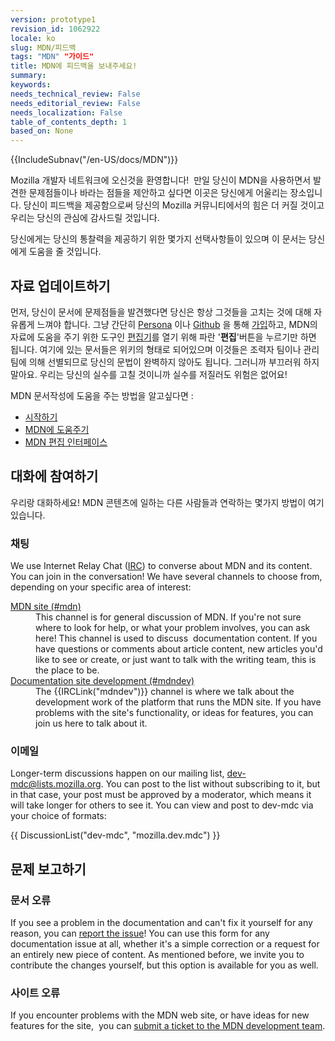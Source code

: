```yaml
---
version: prototype1
revision_id: 1062922
locale: ko
slug: MDN/피드백
tags: "MDN" "가이드"
title: MDN에 피드백을 보내주세요!
summary: 
keywords: 
needs_technical_review: False
needs_editorial_review: False
needs_localization: False
table_of_contents_depth: 1
based_on: None
---
```

<div>{{IncludeSubnav("/en-US/docs/MDN")}}</div>

<p>Mozilla 개발자 네트워크에 오신것을 환영합니다!&nbsp;<span class="seoSummary"> 만일 당신이 MDN을 사용하면서 발견한 문제점들이나 바라는 점들을 제안하고 싶다면 이곳은 당신에게 어울리는 장소입니다. 당신이 피드백을 제공함으로써 당신의 Mozilla 커뮤니티에서의 힘은 더 커질 것이고 우리는 당신의 관심에 감사드릴 것입니다.</span></p>

<p><span class="seoSummary">당신에게는 당신의 통찰력을 제공하기 위한 몇가지 선택사항들이 있으며 이 문서는 당신에게 도움을 줄 것입니다.</span></p>

<h2 id="자료_업데이트하기">자료 업데이트하기</h2>

<p>먼저, 당신이 문서에 문제점들을 발견했다면 당신은 항상 그것들을 고치는 것에 대해 자유롭게 느껴야 합니다. 그냥 간단히 <a href="https://www.persona.org/" title="/en-US/docs/">Persona</a> 이나 <a href="https://github.com/">Github</a> 을 통해 <a href="/en-US/docs/MDN/Contribute/Howto/Create_an_MDN_account">가입</a>하고, MDN의 자료에 도움을 주기 위한 도구인 <a href="/en-US/docs/MDN/Contribute/Editor">편집기</a>를 열기 위해 파란 '<strong>편집</strong>'버튼을 누르기만 하면 됩니다. 여기에 있는 문서들은 위키의 형태로 되어있으며 이것들은 조력자 팀이나 관리팀에 의해 선별되므로 당신의 문법이 완벽하지 않아도 됩니다. 그러니까 부끄러워 하지 말아요. 우리는 당신의 실수를 고칠 것이니까 실수를 저질러도 위험은 없어요!</p>

<p>MDN 문서작성에 도움을 주는 방법을 알고싶다면 :</p>

<ul>
 <li><a href="/en-US/docs/Project:Getting_started" title="/en-US/docs/Project:Getting_started">시작하기</a></li>
 <li><a href="/en-US/docs/MDN/Contribute">MDN에 도움주기</a></li>
 <li><a href="/en-US/docs/MDN/Contribute/Editor" title="/en-US/docs/Project:MDN_editing_interface">MDN 편집 인터페이스</a></li>
</ul>

<h2 id="대화에_참여하기">대화에 참여하기</h2>

<p>우리랑 대화하세요! MDN 콘텐츠에 일하는 다른 사람들과 연락하는 몇가지 방법이 여기 있습니다.</p>

<h3 id="채팅">채팅</h3>

<p>We use Internet Relay Chat (<a href="https://wiki.mozilla.org/IRC" title="/en-US/docs/">IRC</a>) to converse about MDN and its content. You can join in the conversation! We have several channels to choose from, depending on your specific area of interest:</p>

<dl>
 <dt><a href="irc://irc.mozilla.org/mdn" title="irc://irc.mozilla.org/mdn">MDN site (#mdn)</a></dt>
 <dd>This channel is for general discussion of MDN. If you're not sure where to look for help, or what your problem involves, you can ask here! This channel is used to discuss&nbsp; documentation content. If you have questions or comments about article content, new articles you'd like to see or create, or just want to talk with the writing team, this is the place to be.</dd>
 <dt><a href="irc://irc.mozilla.org/mdndev" title="irc://irc.mozilla.org/mdndev">Documentation site development (#mdndev)</a></dt>
 <dd>The {{IRCLink("mdndev")}} channel is where we talk about the development work of the platform that runs the MDN site. If you have problems with the site's functionality, or ideas for features, you can join us here to talk about it.</dd>
</dl>

<h3 id="이메일">이메일</h3>

<p>Longer-term discussions happen on our mailing list, <a href="https://lists.mozilla.org/listinfo/dev-mdc" title="https://lists.mozilla.org/listinfo/dev-mdc">dev-mdc@lists.mozilla.org</a>. You can post to the list without subscribing to it, but in that case, your post must be approved by a moderator, which means it will take longer for others to see it. You can view and post to dev-mdc via your choice of formats:</p>

<p>{{ DiscussionList("dev-mdc", "mozilla.dev.mdc") }}</p>

<h2 id="문제_보고하기">문제 보고하기</h2>

<h3 id="문서_오류">문서 오류</h3>

<p>If you see a problem in the documentation and can't fix it yourself for any reason, you can <a href="https://bugzilla.mozilla.org/form.doc" title="Report a documentation content problem.">report the issue</a>! You can use this form for any documentation issue at all, whether it's a simple correction or a request for an entirely new piece of content. As mentioned before, we invite you to contribute the changes yourself, but this option is available for you as well.</p>

<h3 id="사이트_오류">사이트 오류</h3>

<p>If you encounter problems with the MDN web site, or have ideas for new features for the site,&nbsp; you can <a href="https://bugzilla.mozilla.org/form.mdn">submit a ticket to the MDN development team</a>.</p>

